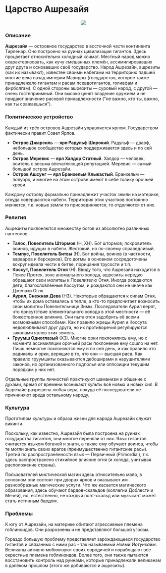 # Царство Ашрезайя

<p style="text-align: center">
  <img src="./_media/locations/ashreziah.map.png"/>
</p>

### Описание
**Ашрезайя** — островное государство в восточной части континента Тирленар. Оно построено на руинах цивилизации гигантов. Здесь процветает относительно холодный климат. Местный народ можно охарактеризовать, как кучу смешанных племён, ассимилировавших друг друга и основавших своё государство. Народ Ашрезайи, ашрезиты (как их называют), известен своими набегами на территорию падшей многие века назад империи Мавирры (государство, которое также принадлежало гигантам и расам псевдогигантов, голиафам и фирболгам). С одной стороны ашрезиты — суровый народ, с другой — очень гостеприимный. Они высоко ценят владение оружием и не придают значение расовой принадлежности ("не важно, кто ты, важно, как ты сражаешься").

### Политическое устройство
Каждый из трёх островов Ашрезайи управляется ярлом. Государством фактически правит Совет Ярлов.
- **Остров Джарсиль** — **ярл Радульф Широкий**. Радульф — дварф, небольшое сообщество которых поддерживается здесь и по сей день.
- **Остров Меревис** — **ярл Халдор Статный**. Халдор — человек, воитель с весьма впечатляющей репутацией. Меревис — самый большой остров Ашрезайи.
- **Остров Ашсунг** — **ярл Бранхельм Клыкастый**. Бранхельм — полуорк, и многие на этом острове имеют в себе толику орочьей крови.

Каждому острову формально принадлежит участок земли на материке, откуда совершаются набеги. Территория этих участков постоянно меняется, т.к. новые земли то присоединяются, то отделяются от них.

### Религия
Ашрезиты поклоняются множеству богов из абсолютно различных пантеонов.
- **Талос, Повелитель Штормов** (Н, ХН). Бог штормов; покровитель воинов, идущих в набеги. Жестокий, но по-своему справедливый.
- **Темпус, Повелитель Битвы** (Н). Бог войны, воинов (в частности, варваров и берсерков). Его догмы в основном сосредоточены вокруг идеала чести в битве, порицания трусости и т.п.
- **Коссут, Повелитель Огня** (Н). Ввиду того, что Ашрезайя находится в Поясе Протея, зоне аномального холода, ашрезиты нередко обращают свои молитвы к Повелителю Огня. Иногда рождаются дети, благословлённые Коссутом, и рождаются они не иначе как Дженази Огня.
- **Аурил, Снежная Дева** (НЗ). Некоторые обращаются к силам Огня, чтобы их дома оставались в  тепле, а кто-то предпочитает возносить свои молитвы Повелительнице Зимы. Последователи Аурил верят, что присутствие элементального холода в этой местности — её божественное влияние. Они пытаются задобрить её всеми возможными способами. Как правило жрецы Аурил и Коссута недолюбливают друг друга, но их противоречия регулируются законами ярлов этих земель.
- **Груумш Одноглазый** (ХЗ). Многие орки поклонялись ему, но с момента ассимиляции орочьей расы поклонение ему сошло на нет. Лишь немногие поклоняются ему и по сей день, и как правило это радикалы и орки, верящие в то, что они — высшая раса. Как правило груумшиты оказываются дебоширами и нарушителями законов, но организованного подполья или оппозиции текущим порядкам у них нет.

Отдельные группы личностей практикуют шаманизм и общение с духами, время от времени возникают культы всё новых и новых сил. В Ашрезайе разрешена любая вера, покуда её последователи не причниняют вреда остальному народу.

### Культура
Прототипом культуры и образа жизни для народа Ашрезайи служат викинги.

Поскольку, как известно, Ашрезайя была построена на руинах государства гигантов, они многое переняли от них. Язык гигантов считается языком богачей и знати, а также ему обучают воинов, чтобы те могли знать своих врагов (преимущественно гигантские расы). Третий по распространённости язык — Первичный (Primordial), т.к. здесь распространено стихийное влияние огня (и холода, учитывая расположение страны).

Пользователей мистической магии здесь относительно мало, в основном они состоят при дворах ярлов и оказывают им разнообразные магические услуги. Что же касается магического образования, здесь обучают бардов-скальдов (коллегии Доблести и Мечей), но, естественно, не каждый поэт-скальд или музыкант может стать истинным бардом.

### Проблемы
К югу от Ашрезайи, на материке обитают агрессивные племена гоблиноидов. Они разрознены и не представляют большой угрозы.

Гораздо большую проблему представляет зарождающееся государство гигантов и связанных с ними рас - так называемый _Новый Йотунхайм_. Великаны активно мобилизуют своих сородичей и порабощают все окрестные племена гоблиноидов. Более того, они также пытаются восстановить контроль над руинами, которые принадлежали великанам в далёком прошлом (этого же добиваются и ашрезиты).